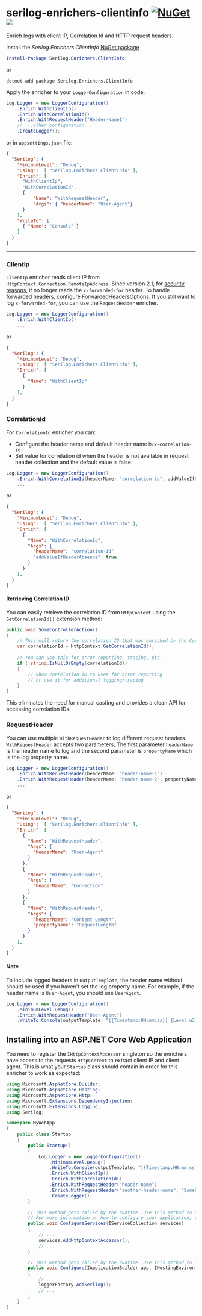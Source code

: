 # serilog-enrichers-clientinfo [![NuGet](http://img.shields.io/nuget/v/Serilog.Enrichers.ClientInfo.svg?style=flat)](https://www.nuget.org/packages/Serilog.Enrichers.ClientInfo/) [![](https://img.shields.io/nuget/dt/Serilog.Enrichers.ClientInfo.svg?label=nuget%20downloads)](Serilog.Enrichers.ClientInfo)

Enrich logs with client IP, Correlation Id and HTTP request headers.

Install the _Serilog.Enrichers.ClientInfo_ [NuGet package](https://www.nuget.org/packages/Serilog.Enrichers.ClientInfo/)

```powershell
Install-Package Serilog.Enrichers.ClientInfo
```
or
```shell
dotnet add package Serilog.Enrichers.ClientInfo
```

Apply the enricher to your `LoggerConfiguration` in code:

```csharp
Log.Logger = new LoggerConfiguration()
    .Enrich.WithClientIp()
    .Enrich.WithCorrelationId()
    .Enrich.WithRequestHeader("Header-Name1")
    // ...other configuration...
    .CreateLogger();
```

or in `appsettings.json` file:
```json
{
  "Serilog": {
    "MinimumLevel": "Debug",
    "Using":  [ "Serilog.Enrichers.ClientInfo" ],
    "Enrich": [
      "WithClientIp",
      "WithCorrelationId",
      {
          "Name": "WithRequestHeader",
          "Args": { "headerName": "User-Agent"}
      }
    ],
    "WriteTo": [
      { "Name": "Console" }
    ]
  }
}
```

---

### ClientIp
`ClientIp` enricher reads client IP from `HttpContext.Connection.RemoteIpAddress`. Since version 2.1, for [security reasons](https://nvd.nist.gov/vuln/detail/CVE-2023-22474), it no longer reads the `x-forwarded-for` header. To handle forwarded headers, configure [ForwardedHeadersOptions](https://learn.microsoft.com/en-us/aspnet/core/host-and-deploy/proxy-load-balancer?view=aspnetcore-7.0#forwarded-headers-middleware-order). If you still want to log `x-forwarded-for`, you can use the `RequestHeader` enricher.
```csharp
Log.Logger = new LoggerConfiguration()
    .Enrich.WithClientIp()
    ...
```
or
```json
{
  "Serilog": {
    "MinimumLevel": "Debug",
    "Using":  [ "Serilog.Enrichers.ClientInfo" ],
    "Enrich": [
      {
        "Name": "WithClientIp"
      }
    ],
  }
}
```
### CorrelationId
For `CorrelationId` enricher you can:
- Configure the header name and default header name is `x-correlation-id`
- Set value for correlation id when the header is not available in request header collection and the default value is false
```csharp
Log.Logger = new LoggerConfiguration()
    .Enrich.WithCorrelationId(headerName: "correlation-id", addValueIfHeaderAbsence: true)
    ...
```
or
```json
{
  "Serilog": {
    "MinimumLevel": "Debug",
    "Using":  [ "Serilog.Enrichers.ClientInfo" ],
    "Enrich": [
      {
        "Name": "WithCorrelationId",
        "Args": {
          "headerName": "correlation-id"
          "addValueIfHeaderAbsence": true
        }
      }
    ],
  }
}
```

#### Retrieving Correlation ID
You can easily retrieve the correlation ID from `HttpContext` using the `GetCorrelationId()` extension method:

```csharp
public void SomeControllerAction()
{
    // This will return the correlation ID that was enriched by the CorrelationIdEnricher
    var correlationId = HttpContext.GetCorrelationId();
    
    // You can use this for error reporting, tracing, etc.
    if (!string.IsNullOrEmpty(correlationId))
    {
        // Show correlation ID to user for error reporting
        // or use it for additional logging/tracing
    }
}
```

This eliminates the need for manual casting and provides a clean API for accessing correlation IDs.
### RequestHeader
You can use multiple `WithRequestHeader` to log different request headers. `WithRequestHeader` accepts two parameters; The first parameter `headerName` is the header name to log 
and the second parameter is `propertyName` which is the log property name.
```csharp
Log.Logger = new LoggerConfiguration()
    .Enrich.WithRequestHeader(headerName: "header-name-1")
    .Enrich.WithRequestHeader(headerName: "header-name-2", propertyName: "SomeHeaderName")
    ...
```
or
```json
{
  "Serilog": {
    "MinimumLevel": "Debug",
    "Using":  [ "Serilog.Enrichers.ClientInfo" ],
    "Enrich": [
      {
        "Name": "WithRequestHeader",
        "Args": {
          "headerName": "User-Agent"
        }
      },
      {
        "Name": "WithRequestHeader",
        "Args": {
          "headerName": "Connection"
        }
      },
      {
        "Name": "WithRequestHeader",
        "Args": {
          "headerName": "Content-Length",
          "propertyName": "RequestLength"
        }
      }
    ],
  }
}
```

#### Note
To include logged headers in `OutputTemplate`, the header name without `-` should be used if you haven't set the log property name. For example, if the header name is `User-Agent`, you should use `UserAgent`.
```csharp
Log.Logger = new LoggerConfiguration()
    .MinimumLevel.Debug()
    .Enrich.WithRequestHeader("User-Agent")
    .WriteTo.Console(outputTemplate: "[{Timestamp:HH:mm:ss}] {Level:u3} {UserAgent} {Message:lj}{NewLine}{Exception}")
```

## Installing into an ASP.NET Core Web Application
You need to register the `IHttpContextAccessor` singleton so the enrichers have access to the requests `HttpContext` to extract client IP and client agent.
This is what your `Startup` class should contain in order for this enricher to work as expected:

```cs
using Microsoft.AspNetCore.Builder;
using Microsoft.AspNetCore.Hosting;
using Microsoft.AspNetCore.Http;
using Microsoft.Extensions.DependencyInjection;
using Microsoft.Extensions.Logging;
using Serilog;

namespace MyWebApp
{
    public class Startup
    {
        public Startup()
        {
            Log.Logger = new LoggerConfiguration()
                .MinimumLevel.Debug()
                .WriteTo.Console(outputTemplate: "[{Timestamp:HH:mm:ss}] {Level:u3} CLient IP: {ClientIp} Correlation Id: {CorrelationId} header-name: {headername} {Message:lj}{NewLine}{Exception}")
                .Enrich.WithClientIp()
                .Enrich.WithCorrelationId()
                .Enrich.WithRequestHeader("header-name")
                .Enrich.WithRequestHeader("another-header-name", "SomePropertyName")
                .CreateLogger();
        }

        // This method gets called by the runtime. Use this method to add services to the container.
        // For more information on how to configure your application, visit https://go.microsoft.com/fwlink/?LinkID=398940
        public void ConfigureServices(IServiceCollection services)
        {
            // ...
            services.AddHttpContextAccessor();
            // ...
        }

        // This method gets called by the runtime. Use this method to configure the HTTP request pipeline.
        public void Configure(IApplicationBuilder app, IHostingEnvironment env, ILoggerFactory loggerFactory)
        {
            // ...
            loggerFactory.AddSerilog();
            // ...
        }
    }
}
```
